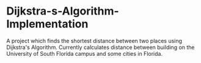 # Dijkstra-s-Algorithm-Implementation
A project which finds the shortest distance between two places using Dijkstra's Algorithm.
Currently calculates distance between building on the University of South Florida campus and some cities in Florida.
